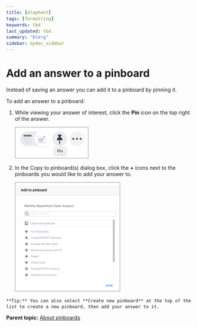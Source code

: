 ```yaml
---
title: [elephant]
tags: [formatting]
keywords: tbd
last_updated: tbd
summary: "blerg"
sidebar: mydoc_sidebar
---
```

# Add an answer to a pinboard

Instead of saving an answer you can add it to a pinboard by pinning it.

To add an answer to a pinboard:

1.   While viewing your answer of interest, click the **Pin** icon on the top right of the answer. 

     ![](../../../images/add_to_pinboard.png "Pin an answer to a pinboard icon") 

2.   In the Copy to pinboard(s) dialog box, click the **+** icons next to the pinboards you would like to add your answer to. 

     ![](../../../images/copy_to_pinboard.png "Add filters menu") 

    **Tip:** You can also select **Create new pinboard** at the top of the list to create a new pinboard, then add your answer to it.


**Parent topic:** [About pinboards](../../../pages/end_user_guide/pinboards/about_pinboards.html)

